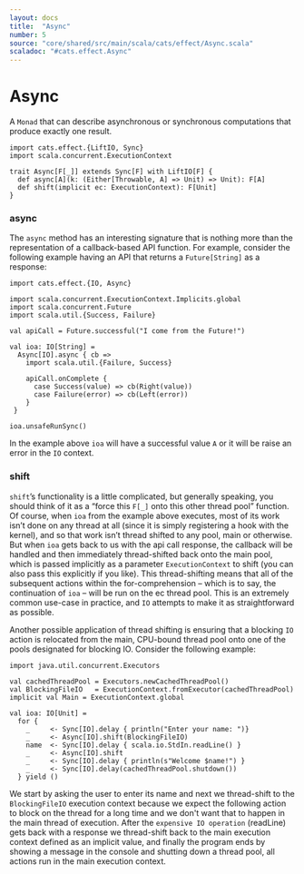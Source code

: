 ```yaml
---
layout: docs
title:  "Async"
number: 5
source: "core/shared/src/main/scala/cats/effect/Async.scala"
scaladoc: "#cats.effect.Async"
---
```


# Async

A `Monad` that can describe asynchronous or synchronous computations that produce exactly one result.

```tut:book:silent
import cats.effect.{LiftIO, Sync}
import scala.concurrent.ExecutionContext

trait Async[F[_]] extends Sync[F] with LiftIO[F] {
  def async[A](k: (Either[Throwable, A] => Unit) => Unit): F[A]
  def shift(implicit ec: ExecutionContext): F[Unit]
}
```

### async

The `async` method has an interesting signature that is nothing more than the representation of a callback-based API function. For example, consider the following example having an API that returns a `Future[String]` as a response:

```tut:book
import cats.effect.{IO, Async}

import scala.concurrent.ExecutionContext.Implicits.global
import scala.concurrent.Future
import scala.util.{Success, Failure}

val apiCall = Future.successful("I come from the Future!")

val ioa: IO[String] =
  Async[IO].async { cb =>
    import scala.util.{Failure, Success}

    apiCall.onComplete {
      case Success(value) => cb(Right(value))
      case Failure(error) => cb(Left(error))
    }
 }

ioa.unsafeRunSync()
```

In the example above `ioa` will have a successful value `A` or it will be raise an error in the `IO` context.

### shift

`shift`’s functionality is a little complicated, but generally speaking, you should think of it as a “force this `F[_]` onto this other thread pool” function. Of course, when `ioa` from the example above executes, most of its work isn’t done on any thread at all (since it is simply registering a hook with the kernel), and so that work isn’t thread shifted to any pool, main or otherwise. But when `ioa` gets back to us with the api call response, the callback will be handled and then immediately thread-shifted back onto the main pool, which is passed implicitly as a parameter `ExecutionContext` to shift (you can also pass this explicitly if you like). This thread-shifting means that all of the subsequent actions within the for-comprehension – which is to say, the continuation of `ioa` – will be run on the ec thread pool. This is an extremely common use-case in practice, and `IO` attempts to make it as straightforward as possible.

Another possible application of thread shifting is ensuring that a blocking `IO` action is relocated from the main, CPU-bound thread pool onto one of the pools designated for blocking IO. Consider the following example:

```tut:book
import java.util.concurrent.Executors

val cachedThreadPool = Executors.newCachedThreadPool()
val BlockingFileIO   = ExecutionContext.fromExecutor(cachedThreadPool)
implicit val Main = ExecutionContext.global

val ioa: IO[Unit] =
  for {
    _     <- Sync[IO].delay { println("Enter your name: ")}
    _     <- Async[IO].shift(BlockingFileIO)
    name  <- Sync[IO].delay { scala.io.StdIn.readLine() }
    _     <- Async[IO].shift
    _     <- Sync[IO].delay { println(s"Welcome $name!") }
    _     <- Sync[IO].delay(cachedThreadPool.shutdown())
  } yield ()
```

We start by asking the user to enter its name and next we thread-shift to the `BlockingFileIO` execution context because we expect the following action to block on the thread for a long time and we don't want that to happen in the main thread of execution. After the `expensive IO operation` (readLine) gets back with a response we thread-shift back to the main execution context defined as an implicit value, and finally the program ends by showing a message in the console and shutting down a thread pool, all actions run in the main execution context.
